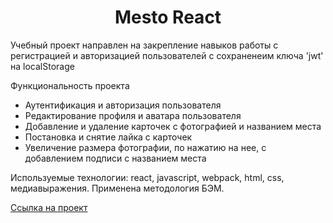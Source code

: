 <h1 align="center">Mesto React</h1>
<p>Учебный проект направлен на закрепление навыков работы с регистрацией и авторизацией пользователей с сохраненеим ключа 'jwt' на localStorage</p>
<p>Функциональность проекта</p>
<ul>
<li>Аутентификация и авторизация пользователя</li>
<li>Редактирование профиля и аватара пользователя</li>
<li>Добавление и удаление карточек с фотографией и названием места</li>
<li>Постановка и снятие лайка с карточек</li>
<li>Увеличение размера фотографии, по нажатию на нее, с добавлением подписи с названием места</li>
</ul>
<p>  Используемые технологии: react, javascript, webpack, html, css, медиавыражения. Применена методология БЭМ.
<p><a href="https://github.com/Zvereva-Oksana/react-mesto-auth">Ссылка на проект</a></p>

